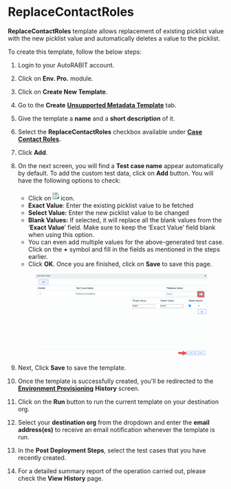 # ReplaceContactRoles

**ReplaceContactRoles** template allows replacement of existing picklist value with the new picklist value and automatically deletes a value to the picklist.

To create this template, follow the below steps:

1. Login to your AutoRABIT account.
2. Click on **Env. Pro.** module.
3. Click on **Create New Template**.
4. Go to the **Create** [**Unsupported Metadata Template**](../../../../../arm/arm-features/environment-provisioning/unsupported-metadata-templates/) tab.
5. Give the template a **name** and a **short description** of it.
6. Select the **ReplaceContactRoles** checkbox available under [**Case Contact Roles**](../../../../../arm/arm-features/environment-provisioning/unsupported-metadata-templates/case-contact-roles/)**.**
7. Click **Add**.
8.  On the next screen, you will find a **Test case name** appear automatically by default. To add the custom test data, click on **Add** button. You will have the following options to check:

    * Click on![](<../../../../../../.gitbook/assets/image (42) (1) (1).png>)icon.
    * **Exact Value**: Enter the existing picklist value to be fetched
    * **Select Value:** Enter the new picklist value to be changed
    * **Blank Values:** If selected, it will replace all the blank values from the ‘**Exact Value**’ field. Make sure to keep the ‘Exact Value’ field blank when using this option.
    * You can even add multiple values for the above-generated test case. Click on the **+** symbol and fill in the fields as mentioned in the steps earlier.&#x20;
    * Click **OK**. Once you are finished, click on **Save** to save this page.

    <figure><img src="../../../../../../.gitbook/assets/image (43) (1) (1).png" alt=""><figcaption></figcaption></figure>
9. Next, Click **Save** to save the template.
10. Once the template is successfully created, you'll be redirected to the [**Environment Provisioning**](../../../../../arm/arm-features/environment-provisioning/) **History** screen.
11. Click on the **Run** button to run the current template on your destination org.
12. Select your **destination org** from the dropdown and enter the **email address(es)** to receive an email notification whenever the template is run.
13. In the **Post Deployment Steps**, select the test cases that you have recently created.&#x20;
14. For a detailed summary report of the operation carried out, please check the **View History** page.
